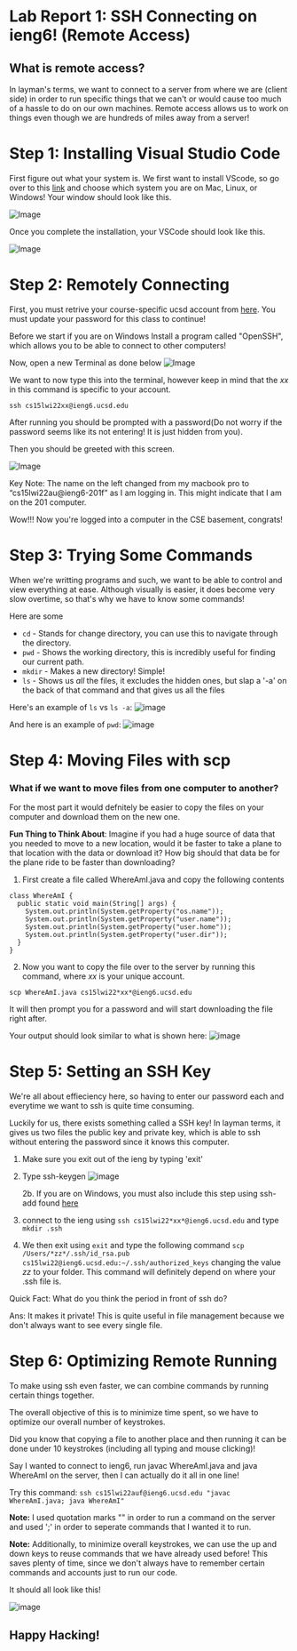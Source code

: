 # Lab Report 1: SSH Connecting on ieng6! (Remote Access) 

## What is remote access? 
In layman's terms, we want to connect to a server from where we are (client side) in order to run specific things that we can't or would cause too much of a hassle to do on our own machines. Remote access allows us to work on things even though we are hundreds of miles away from a server! 

# Step 1: Installing Visual Studio Code
First figure out what your system is. 
We first want to install VScode, so go over to this [link](https://code.visualstudio.com/download) and choose which system you are on Mac, Linux, or Windows! Your window should look like this. 

![Image](vscodeinstallopt.png)

Once you complete the installation, your VSCode should look like this. 

![Image](vscodedownload_ss.png)

# Step 2: Remotely Connecting
First, you must retrive your course-specific ucsd account from [here](https://sdacs.ucsd.edu/~icc/index.php). You must update your password for this class to continue!  


Before we start if you are on Windows 
 Install a program called "OpenSSH", which allows you to be able to connect to other computers! 

Now, open a new Terminal as done below 
![Image](openingterminal.png)

We want to now type this into the terminal, however keep in mind that the *xx* in this command is specific to your account.  

`ssh cs15lwi22xx@ieng6.ucsd.edu`

After running you should be prompted with a password(Do not worry if the password seems like its not entering! It is just hidden from you). 

Then you should be greeted with this screen. 

![Image](sshlogininit.png)

Key Note: The name on the left changed from my macbook pro to “cs15lwi22au@ieng6-201f” as I am logging in. This might indicate that I am on the 201 computer. 


Wow!!! Now you're logged into a computer in the CSE basement, congrats! 


# Step 3: Trying Some Commands
When we're writting programs and such, we want to be able to control and view everything at ease. Although visually is easier, it does become very slow overtime, so that's why we have to know some commands! 

Here are some 
* `cd` - Stands for change directory, you can use this to navigate through the directory. 
* `pwd` - Shows the working directory, this is incredibly useful for finding our current path. 
* `mkdir` - Makes a new directory! Simple! 
* `ls` - Shows us *all* the files, it excludes the hidden ones, but slap a '-a' on the back of that command and that gives us all the files

Here's an example of `ls` vs `ls -a`: 
![image](lsvslsa.png)

And here is an example of `pwd`: 
![image](pwdexam.png)

# Step 4: Moving Files with scp
### What if we want to move files from one computer to another? 

For the most part it would defnitely be easier to copy the files on your computer and download them on the new one. 

**Fun Thing to Think About**: 
    Imagine if you had a huge source of data that you needed to move to a new location, would it be faster to take a plane to that location with the data or download it? How big should that data be for the plane ride to be faster than downloading? 

1. First create a file called WhereAmI.java and copy the following contents 
```
class WhereAmI {
  public static void main(String[] args) {
    System.out.println(System.getProperty("os.name"));
    System.out.println(System.getProperty("user.name"));
    System.out.println(System.getProperty("user.home"));
    System.out.println(System.getProperty("user.dir"));
  }
}
```
2. Now you want to copy the file over to the server by running this command, where *xx* is your unique account. 

`scp WhereAmI.java cs15lwi22*xx*@ieng6.ucsd.edu `

It will then prompt you for a password and will start downloading the file right after. 

Your output should look similar to what is shown here:
![image](scpcommand.png)

# Step 5: Setting an SSH Key
We're all about effieciency here, so having to enter our password each and everytime we want to ssh is quite time consuming. 

Luckily for us, there exists something called a SSH key! In layman terms, it gives us two files the public key and private key, which is able to ssh without entering the password since it knows this computer. 


1. Make sure you exit out of the ieng by typing 'exit' 
2. Type ssh-keygen
![image](sshkey.png)

    2b. If you are on Windows, you must also include this step using ssh-add found [here](https://docs.microsoft.com/en-us/windows-server/administration/openssh/openssh_keymanagement#user-key-generation)
3. connect to the ieng using `ssh cs15lwi22*xx*@ieng6.ucsd.edu` and type `mkdir .ssh` 

4. We then exit using `exit` and type the following command 
`scp /Users/*zz*/.ssh/id_rsa.pub cs15lwi22@ieng6.ucsd.edu:~/.ssh/authorized_keys`
changing the value *zz* to your folder. This command will definitely depend on where your .ssh file is. 

Quick Fact: What do you think the period in front of ssh do? 

Ans: It makes it private! This is quite useful in file management because we don't always want to see every single file. 


# Step 6: Optimizing Remote Running
To make using ssh even faster, we can combine commands by running certain things together. 

The overall objective of this is to minimize time spent, so we have to optimize our overall number of keystrokes. 

Did you know that copying a file to another place and then running it can be done under 10 keystrokes (including all typing and mouse clicking)! 

Say I wanted to connect to ieng6, run javac WhereAmI.java and java WhereAmI on the server, then I can actually do it all in one line! 

Try this command: 
`ssh cs15lwi22auf@ieng6.ucsd.edu "javac WhereAmI.java; java WhereAmI" ` 

**Note:** I used quotation marks "" in order to run a command on the server and used ';' in order to seperate commands that I wanted it to run.

**Note:** Additionally, to minimize overall keystrokes, we can use the up and down keys to reuse commands that we have already used before! This saves plenty of time, since we don't always have to remember certain commands and accounts just to run our code. 


It should all look like this! 

![image](multicommands.png)






## Happy Hacking! 